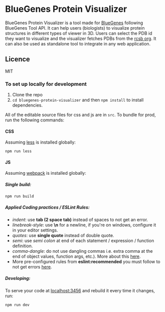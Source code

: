#  BlueGenes Protein Visualizer

BlueGenes Protein Visualizer is a tool made for [BlueGenes](http://bluegenes.apps.intermine.org) following BlueGenes Tool API. It can help users (biologists) to visualize protein structures in different types of viewer in 3D. Users can select the PDB id they want to visualize and the visualizer fetches PDBs from the [rcsb org](https://www.rcsb.org/).
It can also be used as standalone tool to integrate in any web application.

## Licence

MIT


### To set up locally for development

1. Clone the repo
2. `cd bluegenes-protein-visualizer` and then `npm install` to install dependencies.

All of the editable source files for css and js are in `src`. To bundle for prod, run the following commands:

#### CSS

Assuming [less](http://lesscss.org/) is installed globally:

```
npm run less
```

#### JS

Assuming [webpack](https://webpack.js.org/) is installed globally:

##### Single build:
```
npm run build
```


##### Applied Coding practices / ESLint Rules:
- _indent_: use __tab (2 space tab)__ instead of spaces to not get an error.
- _linebreak-style_: use __\n__ for a newline, if you're on windows, configure it in your editor settings.
- _quotes_: use __single quote__ instead of double quote.
- _semi_: use _semi colon_ at end of each statement / expression / function definition.
- _comma-dangle_: do not use dangling commas i.e. extra comma at the end of object values, function args, etc.). More about this [here](https://eslint.org/docs/rules/comma-dangle).
- More pre-configured rules from __eslint:recommended__ you must follow to not get errors [here](https://eslint.org/docs/rules/).

##### Developing:

To serve your code at [localhost:3456](http://localhost:3456) and rebuild it every time it changes, run:

```bash
npm run dev
```
